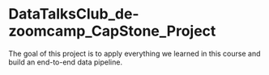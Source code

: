 # DataTalksClub_de-zoomcamp_CapStone_Project
The goal of this project is to apply everything we learned in this course and build an end-to-end data pipeline.
